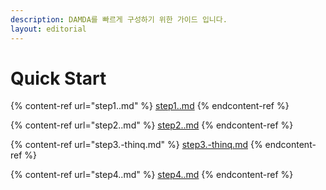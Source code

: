 ```yaml
---
description: DAMDA를 빠르게 구성하기 위한 가이드 입니다.
layout: editorial
---
```


# Quick Start

{% content-ref url="step1..md" %}
[step1..md](step1..md)
{% endcontent-ref %}

{% content-ref url="step2..md" %}
[step2..md](step2..md)
{% endcontent-ref %}

{% content-ref url="step3.-thinq.md" %}
[step3.-thinq.md](step3.-thinq.md)
{% endcontent-ref %}

{% content-ref url="step4..md" %}
[step4..md](step4..md)
{% endcontent-ref %}

